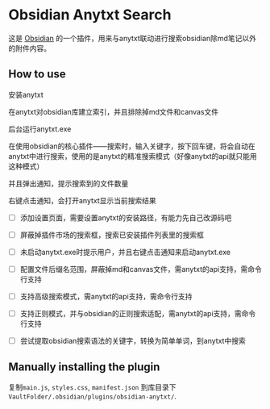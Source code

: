# Obsidian Anytxt Search

这是 [Obsidian](https://obsidian.md) 的一个插件，用来与anytxt联动进行搜索obsidian除md笔记以外的附件内容。

## How to use

安装anytxt

在anytxt对obsidian库建立索引，并且排除掉md文件和canvas文件

后台运行anytxt.exe

在使用obsidian的核心插件——搜索时，输入关键字，按下回车键，将会自动在anytxt中进行搜索，使用的是anytxt的精准搜索模式（好像anytxt的api就只能用这种模式）

并且弹出通知，提示搜索到的文件数量

右键点击通知，会打开anytxt显示当前搜索结果

- [ ] 添加设置页面，需要设置anytxt的安装路径，有能力先自己改源码吧
- [ ] 屏蔽掉插件市场的搜索框，搜索已安装插件列表里的搜索框
- [ ] 未启动anytxt.exe时提示用户，并且右键点击通知来启动anytxt.exe
- [ ] 配置文件后缀名范围，屏蔽掉md和canvas文件，需anytxt的api支持，需命令行支持
- [ ] 支持高级搜索模式，需anytxt的api支持，需命令行支持
- [ ] 支持正则模式，并与obsidian的正则搜索适配，需anytxt的api支持，需命令行支持
- [ ] 尝试提取obsidian搜索语法的关键字，转换为简单单词，到anytxt中搜索


## Manually installing the plugin

复制`main.js`, `styles.css`, `manifest.json` 到库目录下 `VaultFolder/.obsidian/plugins/obsidian-anytxt/`.
